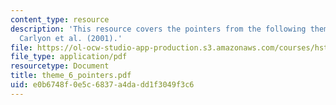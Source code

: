 ```yaml
---
content_type: resource
description: 'This resource covers the pointers from the following theme 6 paper:
  Carlyon et al. (2001).'
file: https://ol-ocw-studio-app-production.s3.amazonaws.com/courses/hst-723j-neural-coding-and-perception-of-sound-spring-2005/e0b6748f0e5c6837a4dadd1f3049f3c6_theme_6_pointers.pdf
file_type: application/pdf
resourcetype: Document
title: theme_6_pointers.pdf
uid: e0b6748f-0e5c-6837-a4da-dd1f3049f3c6
---
```

